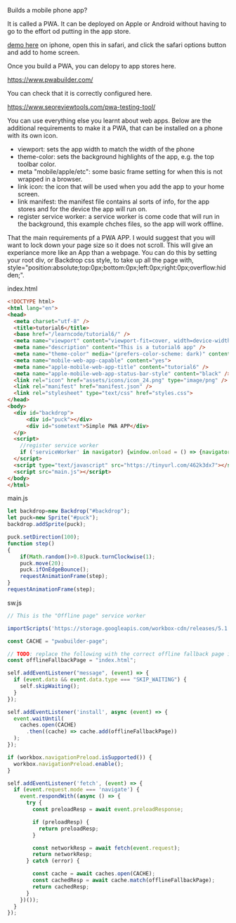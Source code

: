 Builds a mobile phone app? 
  
It is called a PWA. It can be deployed on Apple or Android without having to go to the effort od putting in the app store.

[demo here](https://gormanlearncode.github.io/learncode/tutorial6/index.html) on iphone, open this in safari, and click the safari options button and add to home screen.



Once you build a PWA, you can delopy to app stores here.

https://www.pwabuilder.com/

You can check that it is correctly configured here.

https://www.seoreviewtools.com/pwa-testing-tool/


You can use everything else you learnt about web apps. Below are the additional requirements to make it a PWA, that can be installed on a phone with its own icon.

 - viewport: sets the app width to match the width of the phone
 - theme-color: sets the background highlights of the app, e.g. the top toolbar color.
 - meta "mobile/apple/etc": some basic frame setting for when this is not wrapped in a browser.
 - link icon: the icon that will be used when you add the app to your home screen.
 - link manifest: the manifest file contains al sorts of info, for the app stores and for the device the app will run on.
 - register service worker: a service worker is come code that will run in the background, this example chches files, so the app will work offline.

That the main requirements pf a PWA APP. I would suggest that you will want to lock down your page size so it does not scroll. This will give an experiance more like an App than a webpage. You can do this by setting your root div, or Backdrop css style, to take up all the page with, style="position:absolute;top:0px;bottom:0px;left:0px;right:0px;overflow:hidden;".


index.html
```html
<!DOCTYPE html>
<html lang="en">
<head>
  <meta charset="utf-8" />
  <title>tutorial6</title>
  <base href="/learncode/tutorial6/" />
  <meta name="viewport" content="viewport-fit=cover, width=device-width, initial-scale=1.0, minimum-scale=1.0, maximum-scale=1.0, user-scalable=no" />
  <meta name="description" content="This is a tutorial6 app" />
  <meta name="theme-color" media="(prefers-color-scheme: dark)" content="#181818" />
  <meta name="mobile-web-app-capable" content="yes">
  <meta name="apple-mobile-web-app-title" content="tutorial6" />
  <meta name="apple-mobile-web-app-status-bar-style" content="black" />
  <link rel="icon" href="assets/icons/icon_24.png" type="image/png" />
  <link rel="manifest" href="manifest.json" />
  <link rel="stylesheet" type="text/css" href="styles.css">
</head>
<body>
  <div id="backdrop">
      <div id="puck"></div>
      <div id="sometext">Simple PWA APP</div> 
  </p>
  <script>
    //register service worker
    if ('serviceWorker' in navigator) {window.onload = () => {navigator.serviceWorker.register('/learncode/tutorial6/sw.js');}}
  </script>
  <script type="text/javascript" src="https://tinyurl.com/462k3dx7"></script>
  <script src="main.js"></script>
</body>
</html>
```

main.js
```javascript
let backdrop=new Backdrop("#backdrop");
let puck=new Sprite("#puck");
backdrop.addSprite(puck);

puck.setDirection(100);
function step()
{
    if(Math.random()>0.8)puck.turnClockwise(1);
    puck.move(20);
    puck.ifOnEdgeBounce();
    requestAnimationFrame(step);
}
requestAnimationFrame(step);

```

sw.js
```javascript
// This is the "Offline page" service worker

importScripts('https://storage.googleapis.com/workbox-cdn/releases/5.1.2/workbox-sw.js');

const CACHE = "pwabuilder-page";

// TODO: replace the following with the correct offline fallback page i.e.: const offlineFallbackPage = "offline.html";
const offlineFallbackPage = "index.html";

self.addEventListener("message", (event) => {
  if (event.data && event.data.type === "SKIP_WAITING") {
    self.skipWaiting();
  }
});

self.addEventListener('install', async (event) => {
  event.waitUntil(
    caches.open(CACHE)
      .then((cache) => cache.add(offlineFallbackPage))
  );
});

if (workbox.navigationPreload.isSupported()) {
  workbox.navigationPreload.enable();
}

self.addEventListener('fetch', (event) => {
  if (event.request.mode === 'navigate') {
    event.respondWith((async () => {
      try {
        const preloadResp = await event.preloadResponse;

        if (preloadResp) {
          return preloadResp;
        }

        const networkResp = await fetch(event.request);
        return networkResp;
      } catch (error) {

        const cache = await caches.open(CACHE);
        const cachedResp = await cache.match(offlineFallbackPage);
        return cachedResp;
      }
    })());
  }
});
```


